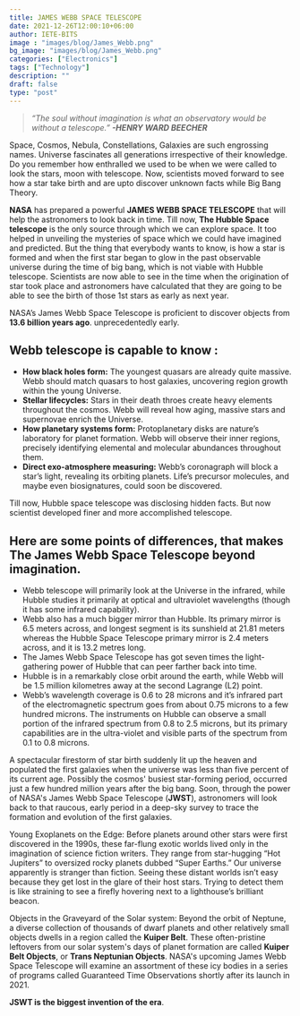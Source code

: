 ```yaml
---
title: JAMES WEBB SPACE TELESCOPE
date: 2021-12-26T12:00:10+06:00
author: IETE-BITS
image : "images/blog/James_Webb.png"
bg_image: "images/blog/James_Webb.png"
categories: ["Electronics"]
tags: ["Technology"]
description: ""
draft: false
type: "post"
---
```


>_“The soul without imagination is what an observatory would be without a telescope.” **-HENRY WARD BEECHER**_

Space, Cosmos, Nebula, Constellations, Galaxies are such engrossing names. Universe fascinates all generations irrespective of their knowledge. Do you remember how enthralled we used to be when we were called to look the stars, moon with telescope. Now, scientists moved forward to see how a star take birth and are upto discover unknown facts while Big Bang Theory. 

**NASA** has prepared a powerful **JAMES WEBB SPACE TELESCOPE** that will help the astronomers to look back in time. Till now, **The Hubble Space telescope** is the only source through which we can explore space. It too helped in unveiling the mysteries of space which we could have imagined and predicted. But the thing that everybody wants to know, is how a star is formed and when the first star began to glow in the past observable universe during the time of big bang, which is not viable with Hubble telescope. Scientists are now able to see in the time when the origination of star took place and astronomers have calculated that they are going to be able to see the birth of those 1st stars as early as next year.

NASA’s James Webb Space Telescope is proficient to discover objects from **13.6 billion years ago**. unprecedentedly early. 

## **Webb telescope is capable to know :**
 -	**How black holes form:** The youngest quasars are already quite massive. Webb should match quasars to host galaxies, uncovering region growth within the young Universe.  
 - **Stellar lifecycles:** Stars in their death throes create heavy elements throughout the cosmos. Webb will reveal how aging, massive stars and supernovae enrich the Universe. 
 - **How planetary systems form:** Protoplanetary disks are nature’s laboratory for planet formation. Webb will observe their inner regions, precisely identifying elemental and molecular abundances throughout them.
 - **Direct exo-atmosphere measuring:** Webb’s coronagraph will block a star’s light, revealing its orbiting planets. Life’s precursor molecules, and maybe even biosignatures, could soon be discovered.

Till now, Hubble space telescope was disclosing hidden facts. But now scientist developed finer and more accomplished telescope. 

## **Here are some points of differences, that makes The James Webb Space Telescope beyond imagination.**

 - Webb telescope will primarily look at the Universe in the infrared, while Hubble studies it primarily at optical and ultraviolet wavelengths (though it has some infrared capability).
 - Webb also has a much bigger mirror than Hubble. Its primary mirror is 6.5 meters across, and longest segment is its sunshield at 21.81 meters whereas the Hubble Space Telescope primary mirror is 2.4 meters across, and it is 13.2 metres long.  
 - The James Webb Space Telescope has got seven times the light-gathering power of Hubble that can peer farther back into time.
 - Hubble is in a remarkably close orbit around the earth, while Webb will be 1.5 million kilometres away at the second Lagrange (L2) point.
 - Webb’s wavelength coverage is 0.6 to 28 microns and it’s infrared part of the electromagnetic spectrum goes from about 0.75 microns to a few hundred microns. The instruments on Hubble can observe a small portion of the infrared spectrum from 0.8 to 2.5 microns, but its primary capabilities are in the ultra-violet and visible parts of the spectrum from 0.1 to 0.8 microns.


A spectacular firestorm of star birth suddenly lit up the heaven and populated the first galaxies when the universe was less than five percent of its current age. Possibly the cosmos' busiest star-forming period, occurred just a few hundred million years after the big bang. Soon, through the power of NASA's James Webb Space Telescope (**JWST**), astronomers will look back to that raucous, early period in a deep-sky survey to trace the formation and evolution of the first galaxies. 

Young Exoplanets on the Edge: Before planets around other stars were first discovered in the 1990s, these far-flung exotic worlds lived only in the imagination of science fiction writers. They range from star-hugging “Hot Jupiters” to oversized rocky planets dubbed “Super Earths.” Our universe apparently is stranger than fiction. Seeing these distant worlds isn’t easy because they get lost in the glare of their host stars. Trying to detect them is like straining to see a firefly hovering next to a lighthouse’s brilliant beacon. 

Objects in the Graveyard of the Solar system: Beyond the orbit of Neptune, a diverse collection of thousands of dwarf planets and other relatively small objects dwells in a region called the **Kuiper Belt**. These often-pristine leftovers from our solar system's days of planet formation are called **Kuiper Belt Objects**, or **Trans Neptunian Objects**. NASA's upcoming James Webb Space Telescope will examine an assortment of these icy bodies in a series of programs called Guaranteed Time Observations shortly after its launch in 2021. 

**JSWT is the biggest invention of the era**.